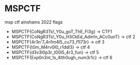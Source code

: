 # MSPCTF
msp ctf ainshams 2022
flags
+ MSPCTF{CoNgR3Ts!_Y0u_goT_ThE_Fl3g} -> CTF1
+ MSPCTF{CoNgR3Ts!_Y0u_H3CkEd_Adm!n_ACc0unT} -> ctf 2
+ MSPCTF{4r3n'7_4n1m4l5_cu73_f1l73r} -> ctf 3 
+ MSPCTF{t0m_M4rv0l0_r1ddl3} -> ctf 4
+ MSPCTF{d3v3l0p3r_t00l5_4r3_fun} -> ctf 5
+ MSPCTF{Exp0n3nt_1s_4lth0ugh_num3r1c} -> ctf 6